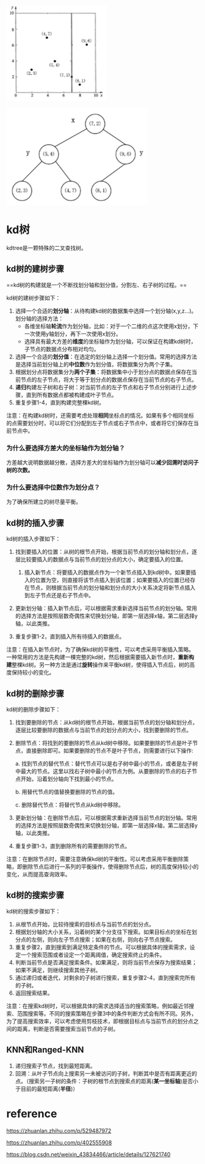 ![image-20230816122533187](image/image-20230816122533187.png)



![image-20230816122301802](image/image-20230816122301802.png)

# kd树

kdtree是一颗特殊的二叉查找树。

## kd树的建树步骤

==kd树的构建就是一个不断找划分轴和划分值，分割左、右子树的过程。==

kd树的建树步骤如下：

1. 选择一个合适的**划分轴**：从待构建kd树的数据集中选择一个划分轴(x,y,z...)。划分轴的选择方法：
    -   各维坐标轴**轮流**作为划分轴，比如：对于一个二维的点这次使用x划分，下一次使用y轴划分，再下一次使用x划分。
    -   选择具有最大方差的**维度**的坐标轴作为划分轴，可以保证在构建kd树时，子节点的数据点分布相对均匀。
2. 选择一个合适的**划分值**：在选定的划分轴上选择一个划分值。常用的选择方法是选择当前划分轴上的**中位数**作为划分值，将数据集分为两个子集。
3. 根据划分点将数据集分为**两个子集**：将数据集中小于划分点的数据点保存在当前节点的左子节点，将大于等于划分点的数据点保存在当前节点的右子节点。
4. **递归**构建左子树和右子树：对当前节点的左子节点和右子节点分别进行上述步骤，直到所有数据点都被构建成叶子节点。
5. 重复步骤1-4，直到构建完整棵kd树。

注意：在构建kd树时，还需要考虑处理**相同**坐标点的情况。如果有多个相同坐标的点需要划分时，可以将它们分配到左子节点或右子节点中，或者将它们保存在当前节点中。

### 为什么要选择方差大的坐标轴作为划分轴？

方差越大说明数据越分散，选择方差大的坐标轴作为划分轴可以**减少回溯时访问子树的次数。**

### 为什么要选择中位数作为划分点？

为了确保所建立的树尽量平衡。



## kd树的插入步骤

kd树的插入步骤如下：

1. 找到要插入的位置：从树的根节点开始，根据当前节点的划分轴和划分点，逐层比较要插入的数据点与当前节点的划分点的大小，确定要插入的位置。
    1. 插入新节点：将要插入的数据点作为一个新节点插入到kd树中。如果要插入的位置为空，则直接将该节点插入到该位置；如果要插入的位置已经存在节点，则根据当前节点的划分轴和划分点的大小关系决定将新节点插入到左子节点还是右子节点中。

2. 更新划分轴：插入新节点后，可以根据需求重新选择当前节点的划分轴。常用的选择方法是按照层数奇偶性来切换划分轴，即第一层选择x轴，第二层选择y轴，以此类推。
3. 重复步骤1-2，直到插入所有待插入的数据点。

注意：在插入新节点时，为了确保kd树的平衡性，可以考虑采用平衡插入策略。一种常用的方法是先构建一棵完整的kd树，然后根据需要插入新节点时，**重新构建**整棵kd树。另一种方法是通过**旋转**操作来平衡kd树，使得插入节点后，树的高度保持较小的变化。



## kd树的删除步骤

kd树的删除步骤如下：

1. 找到要删除的节点：从kd树的根节点开始，根据当前节点的划分轴和划分点，逐层比较要删除的数据点与当前节点的划分点的大小，找到要删除的节点。

2. 删除节点：将找到的要删除的节点从kd树中移除。如果要删除的节点是叶子节点，直接删除即可。如果要删除的节点不是叶子节点，则需要进行以下操作:

   a. 找到节点的替代节点：替代节点可以是右子树中最小的节点，或者是左子树中最大的节点。这里以找右子树中最小的节点为例。从要删除的节点的右子节点开始，沿着划分轴向下找到最小的节点。

   b. 用替代节点的值替换要删除的节点的值。

   c. 删除替代节点：将替代节点从kd树中移除。

3. 更新划分轴：在删除节点后，可以根据需求重新选择当前节点的划分轴。常用的选择方法是按照层数奇偶性来切换划分轴，即第一层选择x轴，第二层选择y轴，以此类推。

4. 重复步骤1-3，直到删除所有的需要删除的节点。

注意：在删除节点时，需要注意确保kd树的平衡性。可以考虑采用平衡删除策略，即删除节点后进行一系列的平衡操作，使得删除节点后，树的高度保持较小的变化，从而提高查询效率。



## kd树的搜索步骤

kd树的搜索步骤如下：

1. 从根节点开始，比较待搜索的目标点与当前节点的划分点。
2. 根据划分轴的大小关系，沿着树的某个分支往下搜索。如果目标点的坐标在划分点的左侧，则向左子节点搜索；如果在右侧，则向右子节点搜索。
3. 重复步骤2，直到搜索到满足特定条件的节点。可以根据具体的搜索需求，设定一个搜索范围或者设定一个距离阈值，确定搜索终止的条件。
4. 判断当前节点是否满足搜索条件。如果满足，则将当前节点保存为搜索结果；如果不满足，则继续搜索其他子树。
5. 通过递归或者迭代，对剩余的子树进行搜索，重复步骤2-4，直到搜索完所有的子树。
6. 返回搜索结果。

注意：在搜索kd树时，可以根据具体的需求选择适当的搜索策略，例如最近邻搜索、范围搜索等。不同的搜索策略在步骤3中的条件判断方式会有所不同。另外，为了提高搜索效率，可以考虑使用剪枝技术，即根据目标点与当前节点的划分点之间的距离，判断是否需要搜索当前节点的子树。



## KNN和Ranged-KNN

1.   递归搜索子节点，找到最短距离。
2.   回溯：从叶子节点向上搜索另一未被访问的子树，判断其中是否有距离更近的点。（搜索另一子树的条件：子树的根节点到搜索点的距离(**某一坐标轴**)是否小于目前的最短距离(**半径**)）





# reference

https://zhuanlan.zhihu.com/p/529487972

https://zhuanlan.zhihu.com/p/402555908

https://blog.csdn.net/weixin_43834466/article/details/127621740